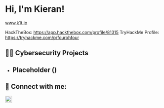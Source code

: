 <h1>Hi, I'm Kieran! <br/></h1>

www.k1t.io

HackTheBox: https://app.hackthebox.com/profile/81315
TryHackMe Profile: https://tryhackme.com/p/fourohfour

<h2>👨‍💻 Cybersecurity Projects</h2>

- <b>Placeholder ()</b>
  - 

<h2> 🤳 Connect with me:</h2>

[<img align="left" alt="JoshMadakor | LinkedIn" width="22px" src="https://cdn.jsdelivr.net/npm/simple-icons@v3/icons/linkedin.svg" />][linkedin]

[linkedin]: https://www.linkedin.com/in/kieranjessup/

